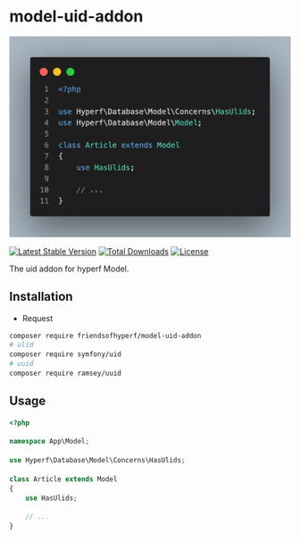 # model-uid-addon

![model-uid-addon](art/logo.png)

[![Latest Stable Version](https://img.shields.io/packagist/v/friendsofhyperf/model-uid-addon)](https://packagist.org/packages/friendsofhyperf/model-uid-addon)
[![Total Downloads](https://img.shields.io/packagist/dt/friendsofhyperf/model-uid-addon)](https://packagist.org/packages/friendsofhyperf/model-uid-addon)
[![License](https://img.shields.io/packagist/l/friendsofhyperf/model-uid-addon)](https://github.com/friendsofhyperf/model-uid-addon)

The uid addon for hyperf Model.

## Installation

- Request

```bash
composer require friendsofhyperf/model-uid-addon
# ulid
composer require symfony/uid
# uuid
composer require ramsey/uuid
```

## Usage

```php
<?php

namespace App\Model;

use Hyperf\Database\Model\Concerns\HasUlids;

class Article extends Model
{
    use HasUlids;

    // ...
}
```

